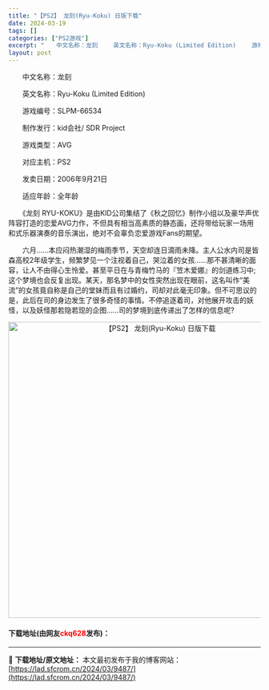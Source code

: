 ```yaml
---
title: "【PS2】 龙刻(Ryu-Koku) 日版下载"
date: 2024-03-19
tags: []
categories: ["PS2游戏"]
excerpt: "　　中文名称：龙刻 　　英文名称：Ryu-Koku (Limited Edition) 　　游戏编号：SLPM-66534 　　制作发行：kid会社/ SDR Project 　　游戏类型：AVG 　　对应主机：PS2 　　发卖日期：2006年9月21日 　　适应年龄：全年龄 　　《龙刻 RYU-K&hellip;"
layout: post
---
```


 <p>　　中文名称：龙刻</p> <p>　　英文名称：Ryu-Koku (Limited Edition)</p> <p>　　游戏编号：SLPM-66534</p> <p>　　制作发行：kid会社/ SDR Project</p> <p>　　游戏类型：AVG</p> <p>　　对应主机：PS2</p> <p>　　发卖日期：2006年9月21日</p> <p>　　适应年龄：全年龄</p> <p>　　《龙刻 RYU-KOKU》是由KID公司集结了《秋之回忆》制作小组以及豪华声优阵容打造的恋爱AVG力作，不但具有相当高素质的静态画，还将带给玩家一场用和式乐器演奏的音乐演出，绝对不会辜负恋爱游戏Fans的期望。</p> <p>　　六月&hellip;&hellip;本应闷热潮湿的梅雨季节，天空却连日滴雨未降。主人公水内司是皆森高校2年级学生，频繁梦见一个注视着自己，哭泣着的女孩&hellip;&hellip;那不甚清晰的面容，让人不由得心生怜爱。甚至平日在与青梅竹马的『笠木爱娜』的剑道练习中;这个梦境也会反复出现。某天，那名梦中的女性突然出现在眼前，这名叫作&ldquo;美流&rdquo;的女孩竟自称是自己的堂妹而且有过婚约，司却对此毫无印象。但不可思议的是，此后在司的身边发生了很多奇怪的事情。不停追逐着司，对他展开攻击的妖怪，以及妖怪那若隐若现的企图&hellip;&hellip;司的梦境到底传递出了怎样的信息呢?</p> <p align="center"><img align="" border="0" src="https://lad.sfcrom.cn/wp-content/uploads/2024/03/20240319_65f99920b1d5e.jpg" width="591" alt="【PS2】 龙刻(Ryu-Koku) 日版下载" /></p> <p><h4>下载地址(由网友<font color="red">ckq628</font>发布)：</h4></p> 

---
📖 **下载地址/原文地址：** 本文最初发布于我的博客网站：[https://lad.sfcrom.cn/2024/03/9487/](https://lad.sfcrom.cn/2024/03/9487/)
